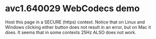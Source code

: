 # avc1.640029 WebCodecs demo

Host this page in a SECURE (https) context. Notice that on Linux and Windows clicking either button does not result
in an error, but on Mac it does. It seems that in some contexts 25Hz ALSO does not work.
